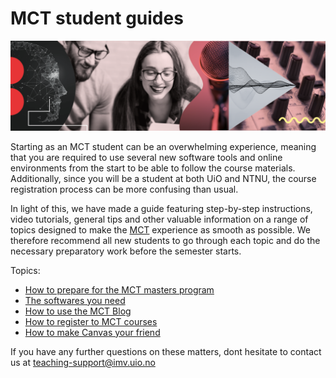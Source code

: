 # MCT student guides

![mct-banner](assets/img/mct-banner.png)

Starting as an MCT student can be an overwhelming experience, meaning that you are required to use several new software tools and online environments from the start to be able to follow the course materials. Additionally, since you will be a student at both UiO and NTNU, the course registration process can be more confusing than usual. 

In light of this, we have made a guide featuring step-by-step instructions, video tutorials, general tips and other valuable information on a range of topics designed to make the [MCT](https://www.uio.no/english/studies/programmes/mct-master/) experience as smooth as possible. We therefore recommend all new students to go through each topic and do the necessary preparatory work before the semester starts.

Topics:
* [How to prepare for the MCT masters program](https://github.com/MCT-master/Guides/wiki/How-to-prepare-for-the-MCT-masters-program)
* [The softwares you need](https://github.com/MCT-master/Guides/wiki/The-softwares-you-need)
* [How to use the MCT Blog](https://github.com/MCT-master/Guides/wiki/How-to-use-the-MCT-Blog)
* [How to register to MCT courses](https://github.com/MCT-master/Guides/wiki/How-to-register-to-MCT-courses)
* [How to make Canvas your friend](https://github.com/MCT-master/Guides/wiki/Setting-up-Canvas)

If you have any further questions on these matters, dont hesitate to contact us at
teaching-support@imv.uio.no 
